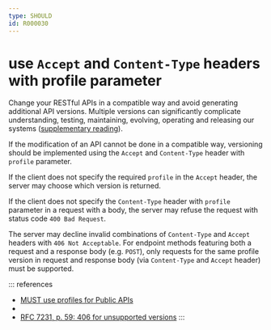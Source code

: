 ```yaml
---
type: SHOULD
id: R000030
---
```


# use `Accept` and `Content-Type` headers with profile parameter

Change your RESTful APIs in a compatible way and avoid generating additional API versions.
Multiple versions can significantly complicate understanding, testing, maintaining, evolving, operating and releasing our systems ([supplementary reading](http://martinfowler.com/articles/enterpriseREST.html)).

If the modification of an API cannot be done in a compatible way, versioning should be implemented using the `Accept` and `Content-Type` header with `profile` parameter.

If the client does not specify the required `profile` in the `Accept` header, the server may choose which version is returned.

If the client does not specify the `Content-Type` header with `profile` parameter in a request with a body, the server may refuse the request with status code `400 Bad Request`.

The server may decline invalid combinations of `Content-Type` and `Accept` headers with `406 Not Acceptable`. For endpoint methods featuring both a request and a response body (e.g. `POST`), only requests for the same profile version in request and response body (via `Content-Type` and `Accept` header) must be supported.

::: references

- [MUST use profiles for Public APIs](@guidelines/R000065)
- [](@guidelines/R100066)
- [RFC 7231, p. 59: 406 for unsupported versions](https://datatracker.ietf.org/doc/html/rfc7231#section-6.5.6)
  :::
